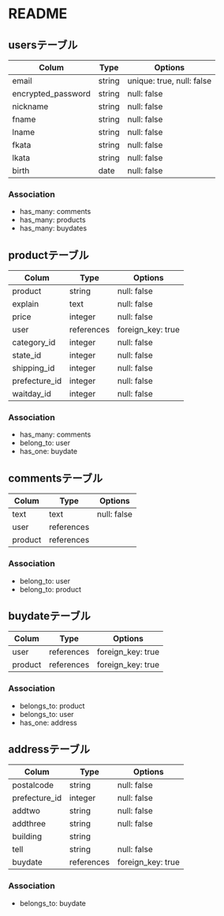 # README

## usersテーブル

| Colum             | Type       | Options                  |
| ----------------- | ---------- | ------------------------ |
| email             | string     | unique: true, null: false|
| encrypted_password| string     | null: false              |
| nickname          | string     | null: false              |
| fname             | string     | null: false              |
| lname             | string     | null: false              |
| fkata             | string     | null: false              |
| lkata             | string     | null: false              |
| birth             | date       | null: false              |

### Association
- has_many: comments
- has_many: products
- has_many: buydates


## productテーブル

| Colum         | Type       | Options           |
| ------------- | ---------- | ----------------- |
| product       | string     | null: false       | 
| explain       | text       | null: false       | 
| price         | integer    | null: false       |
| user          | references | foreign_key: true |
| category_id   | integer    | null: false       |
| state_id      | integer    | null: false       |
| shipping_id   | integer    | null: false       |
| prefecture_id | integer    | null: false       |
| waitday_id        | integer    | null: false       |

### Association
- has_many: comments
- belong_to: user
- has_one: buydate


## commentsテーブル

| Colum      | Type       | Options     |
| ---------- | ---------- | ----------- |
| text       | text       | null: false |
| user       | references |             |
| product    | references |             |

### Association
- belong_to: user
- belong_to: product


<!-- 商品購入管理に関するテーブル -->
## buydateテーブル

| Colum      | Type       | Options           |
| ---------- | ---------- | ----------------- |
| user       | references | foreign_key: true |
| product    | references | foreign_key: true |

### Association
- belongs_to: product
- belongs_to: user
- has_one: address


<!-- 配送先住所に関するテーブル -->
## addressテーブル

| Colum         | Type       | Options           |
| ------------- | ---------- | ----------------- |
| postalcode    | string     | null: false       |
| prefecture_id | integer    | null: false       |
| addtwo        | string     | null: false       |
| addthree      | string     | null: false       |
| building      | string     |                   |
| tell          | string     | null: false       |
| buydate       | references | foreign_key: true |

### Association
- belongs_to: buydate